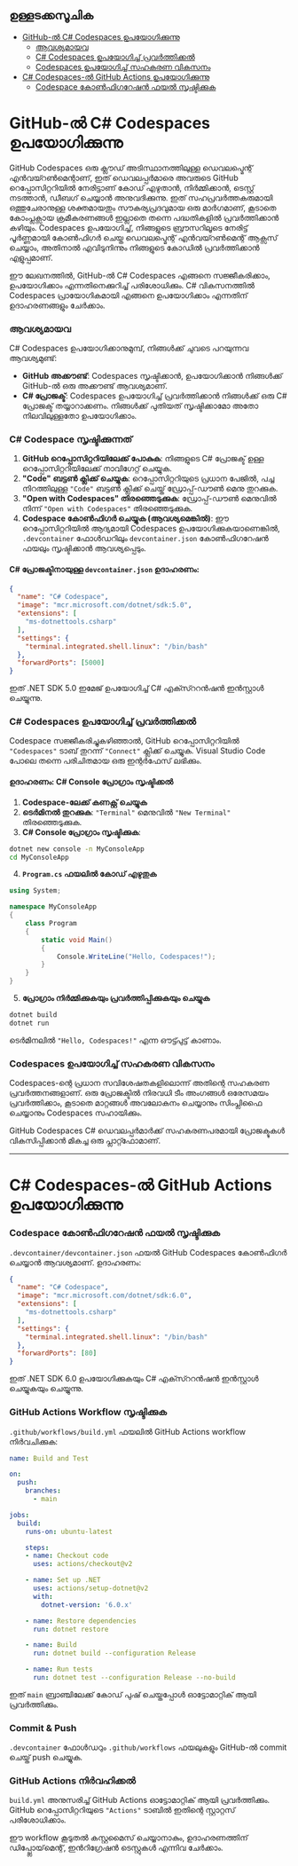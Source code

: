 ## ഉള്ളടക്കസൂചിക

- [GitHub-ൽ C# Codespaces ഉപയോഗിക്കുന്നു](#using-c-codespaces-in-github)  
    - [ആവശ്യമായവ](#prerequisites)  
    - [C# Codespaces ഉപയോഗിച്ച് പ്രവർത്തിക്കൽ](#working-with-c-codespaces)  
    - [Codespaces ഉപയോഗിച്ച് സഹകരണ വികസനം](#collaborative-development-with-codespaces)  
- [C# Codespaces-ൽ GitHub Actions ഉപയോഗിക്കുന്നു](#using-github-actions-in-c-codespaces)  
    - [Codespace കോൺഫിഗറേഷൻ ഫയൽ സൃഷ്ടിക്കുക](#create-a-codespace-configuration-file)  

# GitHub-ൽ C# Codespaces ഉപയോഗിക്കുന്നു

GitHub Codespaces ഒരു ക്ലൗഡ് അടിസ്ഥാനത്തിലുള്ള ഡെവലപ്മെന്റ് എൻവയ്റൺമെന്റാണ്, ഇത് ഡെവലപ്പർമാരെ അവരുടെ GitHub റെപ്പോസിറ്ററിയിൽ നേരിട്ടാണ് കോഡ് എഴുതാൻ, നിർമ്മിക്കാൻ, ടെസ്റ്റ് നടത്താൻ, ഡീബഗ് ചെയ്യാൻ അനുവദിക്കുന്നു. ഇത് സഹപ്രവർത്തകരുമായി ഒത്തുചേരാനുള്ള ശക്തമായതും സൗകര്യപ്രദവുമായ ഒരു മാർഗമാണ്, കൂടാതെ കോംപ്ലക്സായ ക്രമീകരണങ്ങൾ ഇല്ലാതെ തന്നെ പദ്ധതികളിൽ പ്രവർത്തിക്കാൻ കഴിയും. Codespaces ഉപയോഗിച്ച്, നിങ്ങളുടെ ബ്രൗസറിലൂടെ നേരിട്ട് പൂർണ്ണമായി കോൺഫിഗർ ചെയ്ത ഡെവലപ്മെന്റ് എൻവയ്റൺമെന്റ് ആക്സസ് ചെയ്യാം, അതിനാൽ എവിടുനിന്നും നിങ്ങളുടെ കോഡിൽ പ്രവർത്തിക്കാൻ എളുപ്പമാണ്.

ഈ ലേഖനത്തിൽ, GitHub-ൽ C# Codespaces എങ്ങനെ സജ്ജീകരിക്കാം, ഉപയോഗിക്കാം എന്നതിനെക്കുറിച്ച് പരിശോധിക്കും. C# വികസനത്തിൽ Codespaces പ്രായോഗികമായി എങ്ങനെ ഉപയോഗിക്കാം എന്നതിന് ഉദാഹരണങ്ങളും ചേർക്കാം.

### ആവശ്യമായവ

C# Codespaces ഉപയോഗിക്കാനുമുമ്പ്, നിങ്ങൾക്ക് ചുവടെ പറയുന്നവ ആവശ്യമുണ്ട്:

- **GitHub അക്കൗണ്ട്**: Codespaces സൃഷ്ടിക്കാൻ, ഉപയോഗിക്കാൻ നിങ്ങൾക്ക് GitHub-ൽ ഒരു അക്കൗണ്ട് ആവശ്യമാണ്.  
- **C# പ്രോജക്ട്**: Codespaces ഉപയോഗിച്ച് പ്രവർത്തിക്കാൻ നിങ്ങൾക്ക് ഒരു C# പ്രോജക്ട് തയ്യാറാക്കണം. നിങ്ങൾക്ക് പുതിയത് സൃഷ്ടിക്കാമോ അതോ നിലവിലുള്ളതോ ഉപയോഗിക്കാം.  

### C# Codespace സൃഷ്ടിക്കുന്നത്

1. **GitHub റെപ്പോസിറ്ററിയിലേക്ക് പോകുക**: നിങ്ങളുടെ C# പ്രോജക്ട് ഉള്ള റെപ്പോസിറ്ററിയിലേക്ക് നാവിഗേറ്റ് ചെയ്യുക.  
2. **"Code" ബട്ടൺ ക്ലിക്ക് ചെയ്യുക**: റെപ്പോസിറ്ററിയുടെ പ്രധാന പേജിൽ, പച്ച നിറത്തിലുള്ള `"Code"` ബട്ടൺ ക്ലിക്ക് ചെയ്ത് ഡ്രോപ്പ്-ഡൗൺ മെനു തുറക്കുക.  
3. **"Open with Codespaces" തിരഞ്ഞെടുക്കുക**: ഡ്രോപ്പ്-ഡൗൺ മെനുവിൽ നിന്ന് `"Open with Codespaces"` തിരഞ്ഞെടുക്കുക.  
4. **Codespace കോൺഫിഗർ ചെയ്യുക (ആവശ്യമെങ്കിൽ)**: ഈ റെപ്പോസിറ്ററിയിൽ ആദ്യമായി Codespaces ഉപയോഗിക്കുകയാണെങ്കിൽ, `.devcontainer` ഫോൾഡറിലും `devcontainer.json` കോൺഫിഗറേഷൻ ഫയലും സൃഷ്ടിക്കാൻ ആവശ്യപ്പെടും.  

#### C# പ്രോജക്ടിനായുള്ള `devcontainer.json` ഉദാഹരണം:
```json
{
  "name": "C# Codespace",
  "image": "mcr.microsoft.com/dotnet/sdk:5.0",
  "extensions": [
    "ms-dotnettools.csharp"
  ],
  "settings": {
    "terminal.integrated.shell.linux": "/bin/bash"
  },
  "forwardPorts": [5000]
}
```
ഇത് .NET SDK 5.0 ഇമേജ് ഉപയോഗിച്ച് C# എക്സ്ററൻഷൻ ഇൻസ്റ്റാൾ ചെയ്യുന്നു.  

### C# Codespaces ഉപയോഗിച്ച് പ്രവർത്തിക്കൽ

Codespace സജ്ജീകരിച്ചുകഴിഞ്ഞാൽ, GitHub റെപ്പോസിറ്ററിയിൽ `"Codespaces"` ടാബ് തുറന്ന് `"Connect"` ക്ലിക്ക് ചെയ്യുക. Visual Studio Code പോലെ തന്നെ പരിചിതമായ ഒരു ഇന്റർഫേസ് ലഭിക്കും.

#### ഉദാഹരണം: C# Console പ്രോഗ്രാം സൃഷ്ടിക്കൽ

1. **Codespace-ലേക്ക് കണക്റ്റ് ചെയ്യുക**  
2. **ടെർമിനൽ തുറക്കുക**: `"Terminal"` മെനുവിൽ `"New Terminal"` തിരഞ്ഞെടുക്കുക.  
3. **C# Console പ്രോഗ്രാം സൃഷ്ടിക്കുക**:  
```sh
dotnet new console -n MyConsoleApp
cd MyConsoleApp
```
4. **`Program.cs` ഫയലിൽ കോഡ് എഴുതുക**  
```csharp
using System;

namespace MyConsoleApp
{
    class Program
    {
        static void Main()
        {
            Console.WriteLine("Hello, Codespaces!");
        }
    }
}
```
5. **പ്രോഗ്രാം നിർമ്മിക്കുകയും പ്രവർത്തിപ്പിക്കുകയും ചെയ്യുക**  
```sh
dotnet build
dotnet run
```
ടെർമിനലിൽ `"Hello, Codespaces!"` എന്ന ഔട്ട്പുട്ട് കാണാം.  

### Codespaces ഉപയോഗിച്ച് സഹകരണ വികസനം

Codespaces-ന്റെ പ്രധാന സവിശേഷതകളിലൊന്ന് അതിന്റെ സഹകരണ പ്രവർത്തനങ്ങളാണ്. ഒരു പ്രോജക്ടിൽ നിരവധി ടീം അംഗങ്ങൾ ഒരേസമയം പ്രവർത്തിക്കാം, കൂടാതെ മാറ്റങ്ങൾ അവലോകനം ചെയ്യാനും സിംപ്ലിഫൈ ചെയ്യാനും Codespaces സഹായിക്കും.  

GitHub Codespaces C# ഡെവലപ്പർമാർക്ക് സഹകരണപരമായി പ്രോജക്ടുകൾ വികസിപ്പിക്കാൻ മികച്ച ഒരു പ്ലാറ്റ്ഫോമാണ്.  

---

# C# Codespaces-ൽ GitHub Actions ഉപയോഗിക്കുന്നു  

### Codespace കോൺഫിഗറേഷൻ ഫയൽ സൃഷ്ടിക്കുക  

`.devcontainer/devcontainer.json` ഫയൽ GitHub Codespaces കോൺഫിഗർ ചെയ്യാൻ ആവശ്യമാണ്. ഉദാഹരണം:  
```json
{
  "name": "C# Codespace",
  "image": "mcr.microsoft.com/dotnet/sdk:6.0",
  "extensions": [
    "ms-dotnettools.csharp"
  ],
  "settings": {
    "terminal.integrated.shell.linux": "/bin/bash"
  },
  "forwardPorts": [80]
}
```
ഇത് .NET SDK 6.0 ഉപയോഗിക്കുകയും C# എക്സ്ററൻഷൻ ഇൻസ്റ്റാൾ ചെയ്യുകയും ചെയ്യുന്നു.  

### GitHub Actions Workflow സൃഷ്ടിക്കുക  

`.github/workflows/build.yml` ഫയലിൽ GitHub Actions workflow നിർവചിക്കുക:  
```yaml
name: Build and Test

on:
  push:
    branches:
      - main

jobs:
  build:
    runs-on: ubuntu-latest

    steps:
    - name: Checkout code
      uses: actions/checkout@v2

    - name: Set up .NET
      uses: actions/setup-dotnet@v2
      with:
        dotnet-version: '6.0.x'

    - name: Restore dependencies
      run: dotnet restore

    - name: Build
      run: dotnet build --configuration Release

    - name: Run tests
      run: dotnet test --configuration Release --no-build
```
ഇത് `main` ബ്രാഞ്ചിലേക്ക് കോഡ് പുഷ് ചെയ്തപ്പോൾ ഓട്ടോമാറ്റിക് ആയി പ്രവർത്തിക്കും.  

### Commit & Push  
`.devcontainer` ഫോൾഡറും `.github/workflows` ഫയലുകളും GitHub-ൽ commit ചെയ്ത് push ചെയ്യുക.  

### GitHub Actions നിർവഹിക്കൽ  
`build.yml` അനുസരിച്ച് GitHub Actions ഓട്ടോമാറ്റിക് ആയി പ്രവർത്തിക്കും. GitHub റെപ്പോസിറ്ററിയുടെ `"Actions"` ടാബിൽ ഇതിന്റെ സ്റ്റാറ്റസ് പരിശോധിക്കാം.  

ഈ workflow കൂടുതൽ കസ്റ്റമൈസ് ചെയ്യാനാകും, ഉദാഹരണത്തിന് ഡിപ്പ്ലോയ്‌മെന്റ്, ഇൻറിഗ്രേഷൻ ടെസ്റ്റുകൾ എന്നിവ ചേർക്കാം.  


